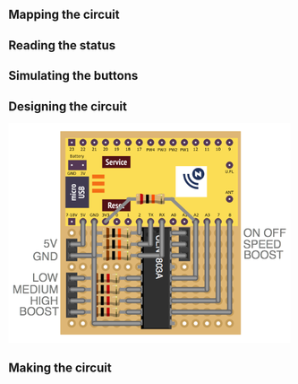 ## Mapping the circuit

## Reading the status

## Simulating the buttons

## Designing the circuit

![Fritzing Mockup](mockup.png)

## Making the circuit
